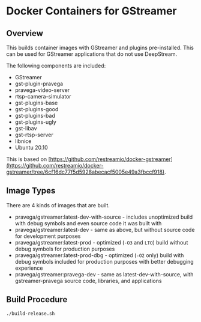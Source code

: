 <!--
Copyright (c) Dell Inc., or its subsidiaries. All Rights Reserved.

Licensed under the Apache License, Version 2.0 (the "License");
you may not use this file except in compliance with the License.
You may obtain a copy of the License at

    http://www.apache.org/licenses/LICENSE-2.0
-->
# Docker Containers for GStreamer

## Overview

This builds container images with GStreamer and plugins pre-installed. This can be used for GStreamer applications that do not use DeepStream.

The following components are included:

- GStreamer
- gst-plugin-pravega
- pravega-video-server
- rtsp-camera-simulator
- gst-plugins-base
- gst-plugins-good
- gst-plugins-bad
- gst-plugins-ugly
- gst-libav
- gst-rtsp-server
- libnice
- Ubuntu 20.10

This is based on [https://github.com/restreamio/docker-gstreamer](https://github.com/restreamio/docker-gstreamer/tree/6cf16dc77f5d5928abecacf5005e49a3fbccf918).

## Image Types

There are 4 kinds of images that are built.

- pravega/gstreamer:latest-dev-with-source - includes unoptimized build with debug symbols and even source code it was built with
- pravega/gstreamer:latest-dev - same as above, but without source code for development purposes
- pravega/gstreamer:latest-prod - optimized (`-O3` and `LTO`) build without debug symbols for production purposes
- pravega/gstreamer:latest-prod-dbg - optimized (`-O2` only) build with debug symbols included for production purposes with better debugging experience
- pravega/gstreamer:pravega-dev - same as latest-dev-with-source, with gstreamer-pravega source code, libraries, and applications

## Build Procedure

```bash
./build-release.sh
```

